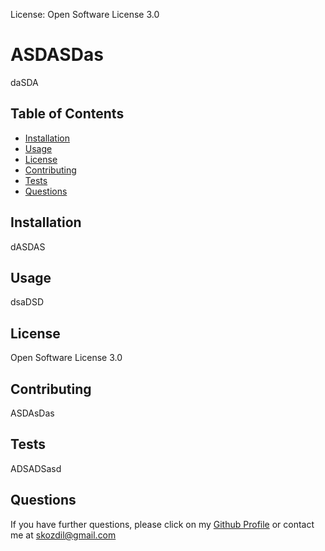 License: Open Software License 3.0
# ASDASDas
daSDA

## Table of Contents
* [Installation](#installation)
* [Usage](#usage)
* [License](#license)
* [Contributing](#contributing)
* [Tests](#tests)
* [Questions](#questions)

## Installation
dASDAS
## Usage
dsaDSD
## License
Open Software License 3.0
## Contributing
ASDAsDas
## Tests
ADSADSasd
## Questions
If you have further questions, please click on my [Github Profile](https://www.github.com/ozdilkazim) or contact me at [skozdil@gmail.com](skozdil@gmail.com)
